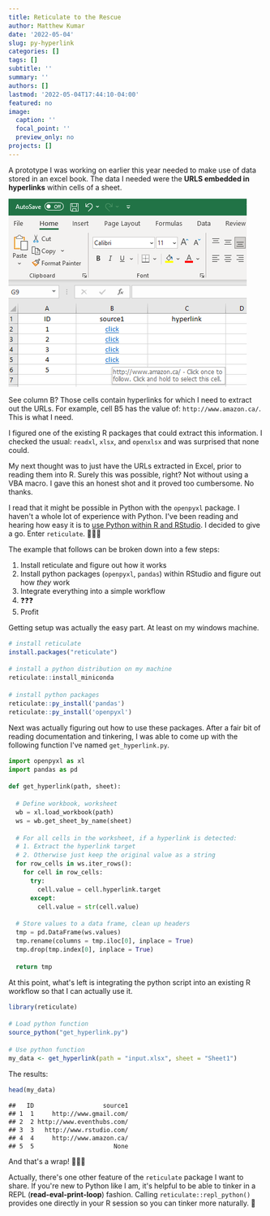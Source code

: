```yaml
---
title: Reticulate to the Rescue
author: Matthew Kumar
date: '2022-05-04'
slug: py-hyperlink
categories: []
tags: []
subtitle: ''
summary: ''
authors: []
lastmod: '2022-05-04T17:44:10-04:00'
featured: no
image:
  caption: ''
  focal_point: ''
  preview_only: no
projects: []
---
```


A prototype I was working on earlier this year needed to make use of data stored in an excel book. The data I needed were the **URLS embedded in hyperlinks** within cells of a sheet. 

![pre](pre.png)

See column B? Those cells contain hyperlinks for which I need to extract out the URLs. For example, cell B5 has the value of: `http://www.amazon.ca/`. This is what I need. 

I figured one of the existing R packages that could extract this information. I checked the usual: `readxl`, `xlsx`, and `openxlsx` and was surprised that none could. 

My next thought was to just have the URLs extracted in Excel, prior to reading them into R. Surely this was possible, right? Not without using a VBA macro. I gave this an honest shot and it proved too cumbersome. No thanks.

I read that it might be possible in Python with the `openpyxl` package. I haven't a whole lot of experience with Python. I've been reading and hearing how easy it is to [use Python within R and RStudio](https://rstudio.github.io/reticulate/). I decided to give a go. Enter `reticulate`. 🐍🐍🐍

The example that follows can be broken down into a few steps:

1. Install reticulate and figure out how it works
2. Install python packages (`openpyxl`, `pandas`) within RStudio and figure out how *they* work
3. Integrate everything into a simple workflow
4. ❓️❓️❓️
5. Profit

Getting setup was actually the easy part. At least on my windows machine.


```r
# install reticulate
install.packages("reticulate")

# install a python distribution on my machine
reticulate::install_miniconda

# install python packages
reticulate::py_install('pandas')
reticulate::py_install('openpyxl')
```

Next was actually figuring out how to use these packages. After a fair bit of reading documentation and tinkering, I was able to come up with the following function I've named `get_hyperlink.py`.


```python
import openpyxl as xl
import pandas as pd

def get_hyperlink(path, sheet):

  # Define workbook, worksheet
  wb = xl.load_workbook(path)
  ws = wb.get_sheet_by_name(sheet)
  
  # For all cells in the worksheet, if a hyperlink is detected:
  # 1. Extract the hyperlink target
  # 2. Otherwise just keep the original value as a string
  for row_cells in ws.iter_rows():
    for cell in row_cells:
      try:
        cell.value = cell.hyperlink.target
      except:
        cell.value = str(cell.value)
    
  # Store values to a data frame, clean up headers 
  tmp = pd.DataFrame(ws.values)
  tmp.rename(columns = tmp.iloc[0], inplace = True)
  tmp.drop(tmp.index[0], inplace = True)
  
  return tmp
```

At this point, what's left is integrating the python script into an existing R workflow so that I can actually use it.


```r
library(reticulate)

# Load python function
source_python("get_hyperlink.py")

# Use python function
my_data <- get_hyperlink(path = "input.xlsx", sheet = "Sheet1")
```

The results:

```r
head(my_data)
```

```
##   ID                   source1
## 1  1     http://www.gmail.com/
## 2  2 http://www.eventhubs.com/
## 3  3   http://www.rstudio.com/
## 4  4     http://www.amazon.ca/
## 5  5                      None
```

And that's a wrap! 🍻✅🏁


Actually, there's one other feature of the `reticulate` package I want to share. If you're new to Python like I am, it's helpful to be able to tinker in a REPL (**read-eval-print-loop**) fashion. Calling `reticulate::repl_python()` provides one directly in your R session so you can tinker more naturally. 💪 

